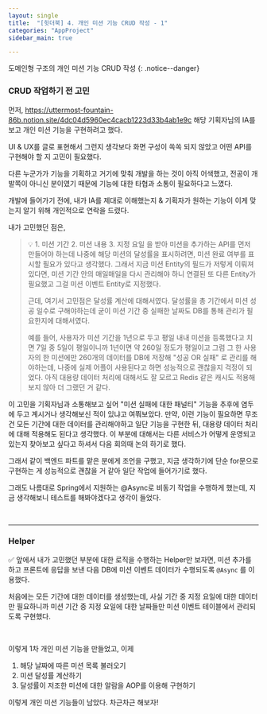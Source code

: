 ```yaml
---
layout: single
title:  "[힛더북] 4. 개인 미션 기능 CRUD 작성 - 1"
categories: "AppProject"
sidebar_main: true

---
```


도메인형 구조의 개인 미션 기능 CRUD 작성
{: .notice--danger}

### CRUD 작업하기 전 고민

먼저, <https://uttermost-fountain-86b.notion.site/4dc04d5960ec4cacb1223d33b4ab1e9c> 해당 기획자님의 IA를 보고 개인 미션 기능을 구현하려고 했다.

UI & UX를 글로 표현해서 그런지 생각보다 화면 구성이 쏙쏙 되지 않았고 어떤 API를 구현해야 할 지 고민이 필요했다.

다른 누군가가 기능을 기획하고 거기에 맞춰 개발을 하는 것이 아직 어색했고, 전공이 개발쪽이 아니신 분이였기 때문에 기능에 대한 타협과 소통이 필요하다고 느꼈다.

개발에 들어가기 전에, 내가 IA를 제대로 이해했는지 & 기획자가 원하는 기능이 이게 맞는지 알기 위해 개인적으로 연락을 드렸다.

내가 고민했던 점은,

> 💡 1. 미션 기간 2. 미션 내용 3. 지정 요일 을 받아 미션을 추가하는 API를 먼저 만들어야 하는데 나중에 해당 미션의 달성률을 표시하려면, 미션 완료 여부를 표시할 필요가 있다고 생각했다. 그래서 지금 미션 Entity의 필드가 저렇게 이뤄져있다면, 미션 기간 안의 매일매일을 다시 관리해야 하니 연결된 또 다른 Entity가 필요했고 그걸 미션 이벤트 Entity로 지정했다.
>
> 근데, 여기서 고민점은 달성률 계산에 대해서였다. 달성률을 총 기간에서 미션 성공 일수로 구해야하는데 굳이 미션 기간 중 실패한 날짜도 DB를 통해 관리가 필요한지에 대해서였다.
>
> 예를 들어, 사용자가 미션 기간을 1년으로 두고 평일 내내 미션을 등록했다고 치면 7일 중 5일이 평일이니까 1년이면 약 260일 정도가 평일이고 그럼 그 한 사용자의 한 미션에만 260개의 데이터를 DB에 저장해 "성공 OR 실패" 로 관리를 해야하는데, 나중에 실제 어플이 사용된다고 하면 성능적으로 괜찮을지 걱정이 되었다. 아직 대용량 데이터 처리에 대해서도 잘 모르고 Redis 같은 캐시도 적용해보지 않아 더 그랬던 거 같다.

이 고민을 기획자님과 소통해보고 싶어 "미션 실패에 대한 패널티" 기능을 추후에 염두에 두고 계시거나 생각해보신 적이 있냐고 여쭤보았다. 만약, 이런 기능이 필요하면 무조건 모든 기간에 대한 데이터를 관리해야하고 일단 기능을 구현한 뒤, 대용량 데이터 처리에 대해 적용해도 된다고 생각했다. 이 부분에 대해서는 다른 서비스가 어떻게 운영되고 있는지 찾아보고 싶다고 하셔서 다음 회의때 논의 하기로 했다.

그래서 같이 백엔드 파트를 맡은 분에게 조언을 구했고, 지금 생각하기에 단순 for문으로 구현하는 게 성능적으로 괜찮을 거 같아 일단 작업에 들어가기로 했다.

그래도 나름대로 Spring에서 지원하는 @Async로 비동기 작업을 수행하게 했는데, 지금 생각해보니 테스트를 해봐야겠다고 생각이 들었다.

<br/>

<hr/>

### Helper

✅ 앞에서 내가 고민했던 부분에 대한 로직을 수행하는 Helper만 보자면, 미션 추가를 하고 프론트에 응답을 보낸 다음 DB에 미션 이벤트 데이터가 수행되도록 `@Async` 를 이용했다.

처음에는 모든 기간에 대한 데이터를 생성했는데, 사실 기간 중 지정 요일에 대한 데이터만 필요하니까 미션 기간 중 지정 요일에 대한 날짜들만 미션 이벤트 테이블에서 관리되도록 구현했다.



<script src="https://gist.github.com/Hanseung2/2dd113e804bc15e3a686a5ebbf2a1243.js"></script>

<br/>

이렇게 1차 개인 미션 기능을 만들었고, 이제

1. 해당 날짜에 따른 미션 목록 불러오기
2. 미션 달성률 계산하기
3. 달성률이 저조한 미션에 대한 알람을 AOP를 이용해 구현하기

이렇게 개인 미션 기능들이 남았다. 차근차근 해보자!

